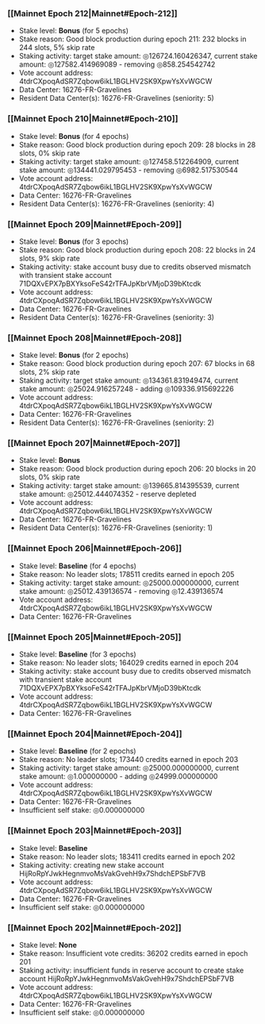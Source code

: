 ### [[Mainnet Epoch 212|Mainnet#Epoch-212]]
* Stake level: **Bonus** (for 5 epochs)
* Stake reason: Good block production during epoch 211: 232 blocks in 244 slots, 5% skip rate
* Staking activity: target stake amount: ◎126724.160426347, current stake amount: ◎127582.414969089 - removing ◎858.254542742
* Vote account address: 4tdrCXpoqAdSR7Zqbow6ikL1BGLHV2SK9XpwYsXvWGCW
* Data Center: 16276-FR-Gravelines
* Resident Data Center(s): 16276-FR-Gravelines (seniority: 5)
### [[Mainnet Epoch 210|Mainnet#Epoch-210]]
* Stake level: **Bonus** (for 4 epochs)
* Stake reason: Good block production during epoch 209: 28 blocks in 28 slots, 0% skip rate
* Staking activity: target stake amount: ◎127458.512264909, current stake amount: ◎134441.029795453 - removing ◎6982.517530544
* Vote account address: 4tdrCXpoqAdSR7Zqbow6ikL1BGLHV2SK9XpwYsXvWGCW
* Data Center: 16276-FR-Gravelines
* Resident Data Center(s): 16276-FR-Gravelines (seniority: 4)
### [[Mainnet Epoch 209|Mainnet#Epoch-209]]
* Stake level: **Bonus** (for 3 epochs)
* Stake reason: Good block production during epoch 208: 22 blocks in 24 slots, 9% skip rate
* Staking activity: stake account busy due to credits observed mismatch with transient stake account 71DQXvEPX7pBXYksoFeS42rTFAJpKbrVMjoD39bKtcdk
* Vote account address: 4tdrCXpoqAdSR7Zqbow6ikL1BGLHV2SK9XpwYsXvWGCW
* Data Center: 16276-FR-Gravelines
* Resident Data Center(s): 16276-FR-Gravelines (seniority: 3)
### [[Mainnet Epoch 208|Mainnet#Epoch-208]]
* Stake level: **Bonus** (for 2 epochs)
* Stake reason: Good block production during epoch 207: 67 blocks in 68 slots, 2% skip rate
* Staking activity: target stake amount: ◎134361.831949474, current stake amount: ◎25024.916257248 - adding ◎109336.915692226
* Vote account address: 4tdrCXpoqAdSR7Zqbow6ikL1BGLHV2SK9XpwYsXvWGCW
* Data Center: 16276-FR-Gravelines
* Resident Data Center(s): 16276-FR-Gravelines (seniority: 2)
### [[Mainnet Epoch 207|Mainnet#Epoch-207]]
* Stake level: **Bonus**
* Stake reason: Good block production during epoch 206: 20 blocks in 20 slots, 0% skip rate
* Staking activity: target stake amount: ◎139665.814395539, current stake amount: ◎25012.444074352 - reserve depleted
* Vote account address: 4tdrCXpoqAdSR7Zqbow6ikL1BGLHV2SK9XpwYsXvWGCW
* Data Center: 16276-FR-Gravelines
* Resident Data Center(s): 16276-FR-Gravelines (seniority: 1)
### [[Mainnet Epoch 206|Mainnet#Epoch-206]]
* Stake level: **Baseline** (for 4 epochs)
* Stake reason: No leader slots; 178511 credits earned in epoch 205
* Staking activity: target stake amount: ◎25000.000000000, current stake amount: ◎25012.439136574 - removing ◎12.439136574
* Vote account address: 4tdrCXpoqAdSR7Zqbow6ikL1BGLHV2SK9XpwYsXvWGCW
* Data Center: 16276-FR-Gravelines
### [[Mainnet Epoch 205|Mainnet#Epoch-205]]
* Stake level: **Baseline** (for 3 epochs)
* Stake reason: No leader slots; 164029 credits earned in epoch 204
* Staking activity: stake account busy due to credits observed mismatch with transient stake account 71DQXvEPX7pBXYksoFeS42rTFAJpKbrVMjoD39bKtcdk
* Vote account address: 4tdrCXpoqAdSR7Zqbow6ikL1BGLHV2SK9XpwYsXvWGCW
* Data Center: 16276-FR-Gravelines
### [[Mainnet Epoch 204|Mainnet#Epoch-204]]
* Stake level: **Baseline** (for 2 epochs)
* Stake reason: No leader slots; 173440 credits earned in epoch 203
* Staking activity: target stake amount: ◎25000.000000000, current stake amount: ◎1.000000000 - adding ◎24999.000000000
* Vote account address: 4tdrCXpoqAdSR7Zqbow6ikL1BGLHV2SK9XpwYsXvWGCW
* Data Center: 16276-FR-Gravelines
* Insufficient self stake: ◎0.000000000
### [[Mainnet Epoch 203|Mainnet#Epoch-203]]
* Stake level: **Baseline**
* Stake reason: No leader slots; 183411 credits earned in epoch 202
* Staking activity: creating new stake account HijRoRpYJwkHegnmvoMsVakGvehH9x7ShdchEPSbF7VB
* Vote account address: 4tdrCXpoqAdSR7Zqbow6ikL1BGLHV2SK9XpwYsXvWGCW
* Data Center: 16276-FR-Gravelines
* Insufficient self stake: ◎0.000000000
### [[Mainnet Epoch 202|Mainnet#Epoch-202]]
* Stake level: **None**
* Stake reason: Insufficient vote credits: 36202 credits earned in epoch 201
* Staking activity: insufficient funds in reserve account to create stake account HijRoRpYJwkHegnmvoMsVakGvehH9x7ShdchEPSbF7VB
* Vote account address: 4tdrCXpoqAdSR7Zqbow6ikL1BGLHV2SK9XpwYsXvWGCW
* Data Center: 16276-FR-Gravelines
* Insufficient self stake: ◎0.000000000